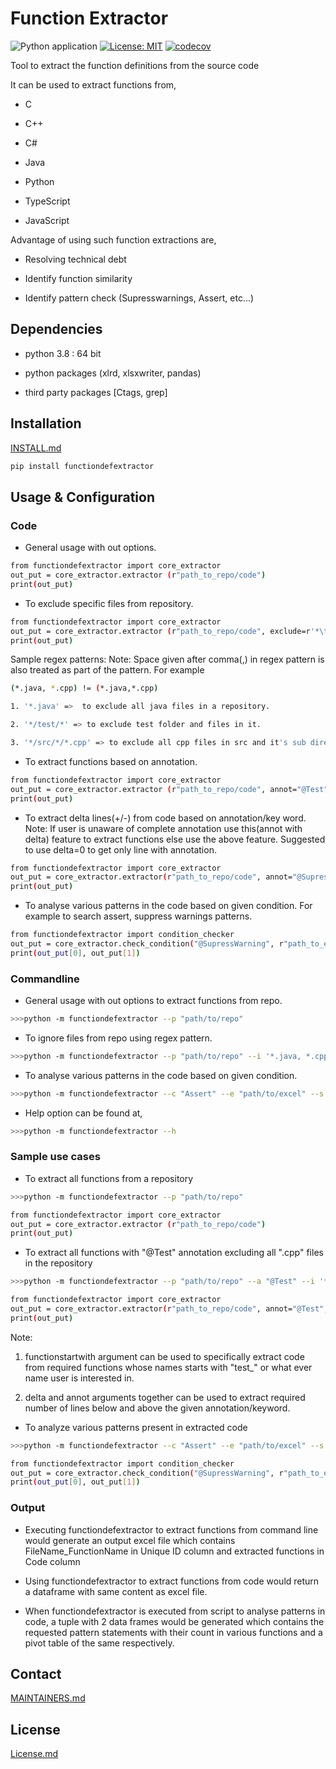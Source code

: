 # Function Extractor

![Python application](https://github.com/philips-software/functiondefextractor/workflows/Python%20application/badge.svg)
[![License: MIT](https://img.shields.io/badge/License-MIT-yellow.svg)](https://opensource.org/licenses/MIT)
[![codecov](https://codecov.io/gh/philips-software/functiondefextractor/branch/master/graph/badge.svg)](https://codecov.io/gh/philips-software/functiondefextractor)

Tool to extract the function definitions from the source code

It can be used to extract functions from,

- C  

- C++

- C#  

- Java  

- Python

- TypeScript

- JavaScript

Advantage of using such function extractions are,

- Resolving technical debt  

- Identify function similarity  

- Identify pattern check (Supresswarnings, Assert, etc...)
  
## Dependencies

- python 3.8 : 64 bit  

- python packages (xlrd, xlsxwriter, pandas)  

- third party packages [Ctags, grep]

## Installation
  
[INSTALL.md](INSTALL.md)

```sh
pip install functiondefextractor
```

## Usage & Configuration

### Code

- General usage with out options.

```sh
from functiondefextractor import core_extractor
out_put = core_extractor.extractor (r"path_to_repo/code")
print(out_put)
```

- To exclude specific files from repository.

```sh
from functiondefextractor import core_extractor
out_put = core_extractor.extractor (r"path_to_repo/code", exclude=r'*\test\*,*.java')
print(out_put)
```

Sample regex patterns:
Note: Space given after comma(,) in regex pattern is also treated as part of
the pattern. For example

```sh
(*.java, *.cpp) != (*.java,*.cpp)
```

```sh
1. '*.java' =>  to exclude all java files in a repository.

2. '*/test/*' => to exclude test folder and files in it.

3. '*/src/*/*.cpp' => to exclude all cpp files in src and it's sub directories
```

- To extract functions based on annotation.

```sh
from functiondefextractor import core_extractor
out_put = core_extractor.extractor (r"path_to_repo/code", annot="@Test")
print(out_put)
```

- To extract delta lines(+/-) from code based on annotation/key word.
Note: If user is unaware of complete annotation use this(annot with delta)
feature to extract functions else use the above feature. Suggested to use
delta=0 to get only line with annotation.

```sh
from functiondefextractor import core_extractor
out_put = core_extractor.extractor(r"path_to_repo/code", annot="@SupressWarning", delta="5")
print(out_put)
```

- To analyse various patterns in the code based on given condition.
For example to search assert, suppress warnings patterns.

```sh
from functiondefextractor import condition_checker
out_put = core_extractor.check_condition("@SupressWarning", r"path_to_excelfile/dataframe", "(")
print(out_put[0], out_put[1])
```

### Commandline

- General usage with out options to extract functions from repo.

```sh
>>>python -m functiondefextractor --p "path/to/repo"
```

- To ignore files from repo using regex pattern.

```sh
>>>python -m functiondefextractor --p "path/to/repo" --i '*.java, *.cpp'
```

- To analyse various patterns in the code based on given condition.

```sh
>>>python -m functiondefextractor --c "Assert" --e "path/to/excel" --s "("
```

- Help option can be found at,  

```sh
>>>python -m functiondefextractor --h
```

### Sample use cases

- To extract all functions from a repository

```sh
>>>python -m functiondefextractor --p "path/to/repo"
```

```sh
from functiondefextractor import core_extractor
out_put = core_extractor.extractor (r"path_to_repo/code")
print(out_put)
```

- To extract all functions with "@Test" annotation
  excluding all ".cpp" files in the repository

```sh
>>>python -m functiondefextractor --p "path/to/repo" --a "@Test" --i '*.cpp'
```
  
```sh
from functiondefextractor import core_extractor
out_put = core_extractor.extractor(r"path_to_repo/code", annot="@Test", exclude=r'*.cpp')
print(out_put)
```

Note:

1. functionstartwith argument can be used to specifically extract code
from required functions whose names starts with "test_" or what ever name
user is interested in.

2. delta and annot arguments together can be used to extract required number
of lines below and above the given annotation/keyword.

- To analyze various patterns present in extracted code

```sh
>>>python -m functiondefextractor --c "Assert" --e "path/to/excel" --s "("
```

```sh
from functiondefextractor import condition_checker
out_put = core_extractor.check_condition("@SupressWarning", r"path_to_excelfile/dataframe", "(")
print(out_put[0], out_put[1])
```

### Output
  
- Executing functiondefextractor to extract functions from
 command line would generate an output excel file which contains
 FileName_FunctionName in Unique ID column and extracted functions in Code column

- Using functiondefextractor to extract functions from code would return
 a dataframe with same content as excel file.

- When functiondefextractor is executed from script to analyse patterns in code,
 a tuple with 2 data frames would be generated which contains the requested pattern
 statements with their count in various functions and a pivot table of the
 same respectively.

## Contact

[MAINTAINERS.md](MAINTAINERS.md)  

## License

[License.md](LICENSE.md)
